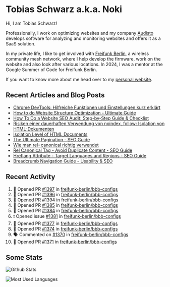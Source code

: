 # Tobias Schwarz a.k.a. Noki

Hi, I am Tobias Schwarz!

Professionally, I work on optimizing websites and my company [Audisto](https://audisto.com/) develops software for analyzing and monitoring websites and offers it as a SaaS solution.

In my private life, I like to get involved with [Freifunk Berlin](https://berlin.freifunk.net/en/), a wireless community mesh network, where I help develop the firmware, work on the website and also look after various locations. In 2024, I was a mentor at the Google Summer of Code for Freifunk Berlin.

If you want to know more about me head over to my [personal website](https://www.tobias-schwarz.com/).

## Recent Articles and Blog Posts

* [Chrome DevTools: Hilfreiche Funktionen und Einstellungen kurz erklärt](https://www.afs-akademie.org/magazin/chrome-devtools/)
* [How to do Website Structure Optimization - Ultimate Guide](https://audisto.com/guides/structure-optimization/)
* [How To Do a Website SEO Audit: Step-by-Step Guide & Checklist](https://audisto.com/guides/website-audit/)
* [Risiken einer dauerhaften Verwendung von noindex, follow: Isolation von HTML-Dokumenten](https://www.websiteboosting.com/magazin/55/risiken-einer-dauerhaften-verwendung-von-noindex-follow-isolation-von-html-dokumenten.html)
* [Isolation Level of HTML Documents](https://audisto.com/help/crawler/features/isolation/)
* [The Ultimate Pagination - SEO Guide](https://audisto.com/guides/pagination/)
* [Wie man rel=canonical richtig verwendet](https://www.websiteboosting.com/magazin/35/wie-man-relcanonical-richtig-einsetzt.html)
* [Rel Canonical Tag - Avoid Duplicate Content - SEO Guide](https://audisto.com/guides/canonical/)
* [Hreflang Attribute - Target Languages and Regions - SEO Guide](https://audisto.com/guides/hreflang/)
* [Breadcrumb Navigation Guide - Usability & SEO](https://audisto.com/guides/breadcrumb/)

## Recent Activity

<!--START_SECTION:activity-->
1. 💪 Opened PR [#1397](undefined) in [freifunk-berlin/bbb-configs](https://github.com/freifunk-berlin/bbb-configs)
2. 💪 Opened PR [#1396](undefined) in [freifunk-berlin/bbb-configs](https://github.com/freifunk-berlin/bbb-configs)
3. 💪 Opened PR [#1394](undefined) in [freifunk-berlin/bbb-configs](https://github.com/freifunk-berlin/bbb-configs)
4. 💪 Opened PR [#1385](undefined) in [freifunk-berlin/bbb-configs](https://github.com/freifunk-berlin/bbb-configs)
5. 💪 Opened PR [#1384](undefined) in [freifunk-berlin/bbb-configs](https://github.com/freifunk-berlin/bbb-configs)
6. ❗ Opened issue [#1381](https://github.com/freifunk-berlin/bbb-configs/issues/1381) in [freifunk-berlin/bbb-configs](https://github.com/freifunk-berlin/bbb-configs)
7. 💪 Opened PR [#1377](undefined) in [freifunk-berlin/bbb-configs](https://github.com/freifunk-berlin/bbb-configs)
8. 💪 Opened PR [#1374](undefined) in [freifunk-berlin/bbb-configs](https://github.com/freifunk-berlin/bbb-configs)
9. 🗣 Commented on [#1370](https://github.com/freifunk-berlin/bbb-configs/pull/1370#issuecomment-3346987600) in [freifunk-berlin/bbb-configs](https://github.com/freifunk-berlin/bbb-configs)
10. 💪 Opened PR [#1371](undefined) in [freifunk-berlin/bbb-configs](https://github.com/freifunk-berlin/bbb-configs)
<!--END_SECTION:activity-->

## Some Stats

![Github Stats](https://github-readme-stats.vercel.app/api?username=noki&rank_icon=github&theme=transparent&card_width=450)

![Most Used Languages](https://github-readme-stats.vercel.app/api/top-langs?username=noki&layout=compact&langs_count=8&theme=transparent&card_width=450)
